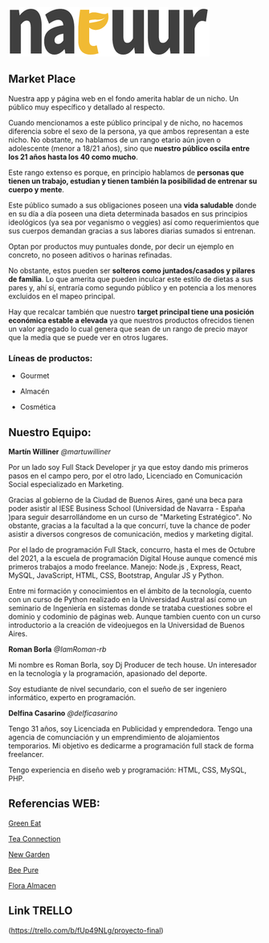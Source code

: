 ![logo.png](/design/logo.png)

## Market Place
Nuestra app y página web en el fondo amerita hablar de un nicho. Un público muy específico y detallado al respecto.

Cuando mencionamos a este público principal y de nicho, no hacemos diferencia sobre el sexo de la persona, ya que ambos representan a este nicho.
No obstante, no hablamos de un rango etario aún joven o adolescente (menor a 18/21 años), sino que **nuestro público oscila entre los 21 años hasta los 40 como mucho**.

Este rango extenso es porque, en principio hablamos de **personas que tienen un trabajo, estudian y tienen también la posibilidad de entrenar su cuerpo y mente**.

Este público sumado a sus obligaciones poseen una **vida saludable** donde en su día a día poseen una dieta determinada basados en sus principios ideológicos (ya sea por veganismo o veggies) así como requerimientos que sus cuerpos demandan gracias a sus labores diarias sumados si entrenan.

Optan por productos muy puntuales donde, por decir un ejemplo en concreto, no poseen aditivos o harinas refinadas.

No obstante, estos pueden ser **solteros como juntados/casados y pilares de familia**. Lo que amerita que pueden inculcar este estilo de dietas a sus pares y, ahí sí, entraría como segundo público y en potencia a los menores excluidos en el mapeo principal.

Hay que recalcar también que nuestro **target principal tiene una posición económica estable a elevada** ya que nuestros productos ofrecidos tienen un valor agregado lo cual genera que sean de un rango de precio mayor que la media que se puede ver en otros lugares.

### Líneas de productos:

* Gourmet

* Almacén

* Cosmética


## Nuestro Equipo:

**Martín Williner**
*@martuwilliner*

Por un lado soy Full Stack Developer jr ya que estoy dando mis primeros pasos en el campo pero, por el otro lado, Licenciado en Comunicación Social especializado en Marketing.

Gracias al gobierno de la Ciudad de Buenos Aires, gané una beca para poder asistir al IESE Business School (Universidad de Navarra - España )para seguir desarrollándome en un curso de "Marketing Estratégico". No obstante, gracias a la facultad a la que concurrí, tuve la chance de poder asistir a diversos congresos de comunicación, medios y marketing digital.

Por el lado de programación Full Stack, concurro, hasta el mes de Octubre del 2021, a la escuela de programación Digital House aunque comencé mis primeros trabajos a modo freelance.
Manejo: Node.js , Express, React, MySQL, JavaScript, HTML, CSS, Bootstrap, Angular JS y Python.

Entre mi formación y conocimientos en el ámbito de la tecnología, cuento con un curso de Python realizado en la Universidad Austral así como un seminario de Ingeniería en sistemas donde se trataba cuestiones sobre el dominio y codominio de páginas web. Aunque tambien cuento con un curso introductorio a la creación de videojuegos en la Universidad de Buenos Aires.

**Roman Borla**
*@IamRoman-rb*

Mi nombre es Roman Borla, soy Dj Producer de tech house. Un interesador en la tecnología y la programación, apasionado del deporte.

Soy estudiante de nivel secundario, con el sueño de ser ingeniero informático, experto en programación.

**Delfina Casarino**
*@delficasarino*

Tengo 31 años, soy Licenciada en Publicidad y emprendedora. Tengo una agencia de comunciación y un emprendimiento de alojamientos temporarios. Mi objetivo es dedicarme a programación full stack de forma freelancer. 

Tengo experiencia en diseño web y programación: HTML, CSS, MySQL, PHP.

## Referencias WEB:

[Green Eat](https://www.greeneat.com.ar/)

[Tea Connection](https://teaconnection.com.ar/)

[New Garden](https://newgarden.com.ar/)

[Bee Pure](https://beepure.com.ar/)

[Flora Almacen](https://floraalmacen.com/)


## Link TRELLO
(https://trello.com/b/fUp49NLg/proyecto-final)
